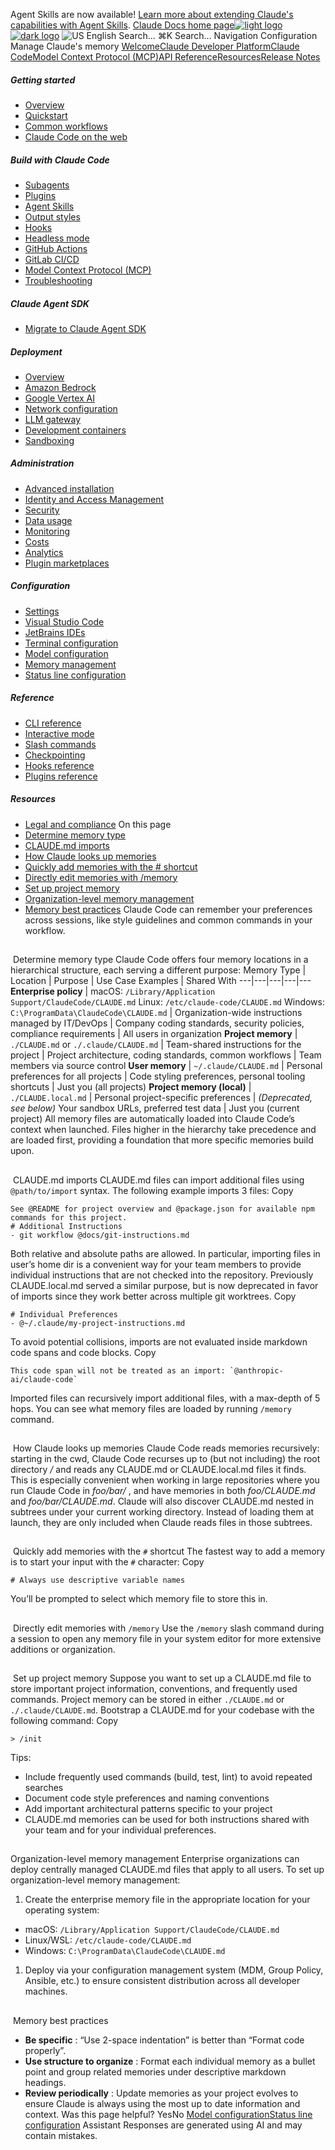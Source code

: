 Agent Skills are now available! [Learn more about extending Claude's capabilities with Agent Skills](/en/docs/agents-and-tools/agent-skills/overview).
[Claude Docs home page![light logo](https://mintcdn.com/anthropic-claude-docs/DcI2Ybid7ZEnFaf0/logo/light.svg?fit=max&auto=format&n=DcI2Ybid7ZEnFaf0&q=85&s=c877c45432515ee69194cb19e9f983a2)![dark logo](https://mintcdn.com/anthropic-claude-docs/DcI2Ybid7ZEnFaf0/logo/dark.svg?fit=max&auto=format&n=DcI2Ybid7ZEnFaf0&q=85&s=f5bb877be0cb3cba86cf6d7c88185216)](/)
![US](https://d3gk2c5xim1je2.cloudfront.net/flags/US.svg)
English
Search...
⌘K
Search...
Navigation
Configuration
Manage Claude's memory
[Welcome](/en/home)[Claude Developer Platform](/en/docs/intro)[Claude Code](/en/docs/claude-code/overview)[Model Context Protocol (MCP)](/en/docs/mcp)[API Reference](/en/api/messages)[Resources](/en/resources/overview)[Release Notes](/en/release-notes/overview)
##### Getting started
 * [Overview](/en/docs/claude-code/overview)
 * [Quickstart](/en/docs/claude-code/quickstart)
 * [Common workflows](/en/docs/claude-code/common-workflows)
 * [Claude Code on the web](/en/docs/claude-code/claude-code-on-the-web)
##### Build with Claude Code
 * [Subagents](/en/docs/claude-code/sub-agents)
 * [Plugins](/en/docs/claude-code/plugins)
 * [Agent Skills](/en/docs/claude-code/skills)
 * [Output styles](/en/docs/claude-code/output-styles)
 * [Hooks](/en/docs/claude-code/hooks-guide)
 * [Headless mode](/en/docs/claude-code/headless)
 * [GitHub Actions](/en/docs/claude-code/github-actions)
 * [GitLab CI/CD](/en/docs/claude-code/gitlab-ci-cd)
 * [Model Context Protocol (MCP)](/en/docs/claude-code/mcp)
 * [Troubleshooting](/en/docs/claude-code/troubleshooting)
##### Claude Agent SDK
 * [Migrate to Claude Agent SDK](/en/docs/claude-code/sdk/migration-guide)
##### Deployment
 * [Overview](/en/docs/claude-code/third-party-integrations)
 * [Amazon Bedrock](/en/docs/claude-code/amazon-bedrock)
 * [Google Vertex AI](/en/docs/claude-code/google-vertex-ai)
 * [Network configuration](/en/docs/claude-code/network-config)
 * [LLM gateway](/en/docs/claude-code/llm-gateway)
 * [Development containers](/en/docs/claude-code/devcontainer)
 * [Sandboxing](/en/docs/claude-code/sandboxing)
##### Administration
 * [Advanced installation](/en/docs/claude-code/setup)
 * [Identity and Access Management](/en/docs/claude-code/iam)
 * [Security](/en/docs/claude-code/security)
 * [Data usage](/en/docs/claude-code/data-usage)
 * [Monitoring](/en/docs/claude-code/monitoring-usage)
 * [Costs](/en/docs/claude-code/costs)
 * [Analytics](/en/docs/claude-code/analytics)
 * [Plugin marketplaces](/en/docs/claude-code/plugin-marketplaces)
##### Configuration
 * [Settings](/en/docs/claude-code/settings)
 * [Visual Studio Code](/en/docs/claude-code/vs-code)
 * [JetBrains IDEs](/en/docs/claude-code/jetbrains)
 * [Terminal configuration](/en/docs/claude-code/terminal-config)
 * [Model configuration](/en/docs/claude-code/model-config)
 * [Memory management](/en/docs/claude-code/memory)
 * [Status line configuration](/en/docs/claude-code/statusline)
##### Reference
 * [CLI reference](/en/docs/claude-code/cli-reference)
 * [Interactive mode](/en/docs/claude-code/interactive-mode)
 * [Slash commands](/en/docs/claude-code/slash-commands)
 * [Checkpointing](/en/docs/claude-code/checkpointing)
 * [Hooks reference](/en/docs/claude-code/hooks)
 * [Plugins reference](/en/docs/claude-code/plugins-reference)
##### Resources
 * [Legal and compliance](/en/docs/claude-code/legal-and-compliance)
On this page
 * [Determine memory type](#determine-memory-type)
 * [CLAUDE.md imports](#claude-md-imports)
 * [How Claude looks up memories](#how-claude-looks-up-memories)
 * [Quickly add memories with the # shortcut](#quickly-add-memories-with-the-%23-shortcut)
 * [Directly edit memories with /memory](#directly-edit-memories-with-%2Fmemory)
 * [Set up project memory](#set-up-project-memory)
 * [Organization-level memory management](#organization-level-memory-management)
 * [Memory best practices](#memory-best-practices)
Claude Code can remember your preferences across sessions, like style guidelines and common commands in your workflow.
## 
[​](#determine-memory-type)
Determine memory type
Claude Code offers four memory locations in a hierarchical structure, each serving a different purpose: Memory Type | Location | Purpose | Use Case Examples | Shared With 
---|---|---|---|--- 
**Enterprise policy** | macOS: `/Library/Application Support/ClaudeCode/CLAUDE.md` 
Linux: `/etc/claude-code/CLAUDE.md` 
Windows: `C:\ProgramData\ClaudeCode\CLAUDE.md` | Organization-wide instructions managed by IT/DevOps | Company coding standards, security policies, compliance requirements | All users in organization 
**Project memory** | `./CLAUDE.md` or `./.claude/CLAUDE.md` | Team-shared instructions for the project | Project architecture, coding standards, common workflows | Team members via source control 
**User memory** | `~/.claude/CLAUDE.md` | Personal preferences for all projects | Code styling preferences, personal tooling shortcuts | Just you (all projects) 
**Project memory (local)** | `./CLAUDE.local.md` | Personal project-specific preferences | _(Deprecated, see below)_ Your sandbox URLs, preferred test data | Just you (current project) 
All memory files are automatically loaded into Claude Code’s context when launched. Files higher in the hierarchy take precedence and are loaded first, providing a foundation that more specific memories build upon.
## 
[​](#claude-md-imports)
CLAUDE.md imports
CLAUDE.md files can import additional files using `@path/to/import` syntax. The following example imports 3 files:
Copy
```
See @README for project overview and @package.json for available npm commands for this project.
# Additional Instructions
- git workflow @docs/git-instructions.md
```
Both relative and absolute paths are allowed. In particular, importing files in user’s home dir is a convenient way for your team members to provide individual instructions that are not checked into the repository. Previously CLAUDE.local.md served a similar purpose, but is now deprecated in favor of imports since they work better across multiple git worktrees.
Copy
```
# Individual Preferences
- @~/.claude/my-project-instructions.md
```
To avoid potential collisions, imports are not evaluated inside markdown code spans and code blocks.
Copy
```
This code span will not be treated as an import: `@anthropic-ai/claude-code`
```
Imported files can recursively import additional files, with a max-depth of 5 hops. You can see what memory files are loaded by running `/memory` command.
## 
[​](#how-claude-looks-up-memories)
How Claude looks up memories
Claude Code reads memories recursively: starting in the cwd, Claude Code recurses up to (but not including) the root directory _/_ and reads any CLAUDE.md or CLAUDE.local.md files it finds. This is especially convenient when working in large repositories where you run Claude Code in _foo/bar/_ , and have memories in both _foo/CLAUDE.md_ and _foo/bar/CLAUDE.md_. Claude will also discover CLAUDE.md nested in subtrees under your current working directory. Instead of loading them at launch, they are only included when Claude reads files in those subtrees.
## 
[​](#quickly-add-memories-with-the-%23-shortcut)
Quickly add memories with the `#` shortcut
The fastest way to add a memory is to start your input with the `#` character:
Copy
```
# Always use descriptive variable names
```
You’ll be prompted to select which memory file to store this in.
## 
[​](#directly-edit-memories-with-%2Fmemory)
Directly edit memories with `/memory`
Use the `/memory` slash command during a session to open any memory file in your system editor for more extensive additions or organization.
## 
[​](#set-up-project-memory)
Set up project memory
Suppose you want to set up a CLAUDE.md file to store important project information, conventions, and frequently used commands. Project memory can be stored in either `./CLAUDE.md` or `./.claude/CLAUDE.md`. Bootstrap a CLAUDE.md for your codebase with the following command:
Copy
```
> /init 
```
Tips:
 * Include frequently used commands (build, test, lint) to avoid repeated searches
 * Document code style preferences and naming conventions
 * Add important architectural patterns specific to your project
 * CLAUDE.md memories can be used for both instructions shared with your team and for your individual preferences.
## 
[​](#organization-level-memory-management)
Organization-level memory management
Enterprise organizations can deploy centrally managed CLAUDE.md files that apply to all users. To set up organization-level memory management:
 1. Create the enterprise memory file in the appropriate location for your operating system:
 * macOS: `/Library/Application Support/ClaudeCode/CLAUDE.md`
 * Linux/WSL: `/etc/claude-code/CLAUDE.md`
 * Windows: `C:\ProgramData\ClaudeCode\CLAUDE.md`
 1. Deploy via your configuration management system (MDM, Group Policy, Ansible, etc.) to ensure consistent distribution across all developer machines.
## 
[​](#memory-best-practices)
Memory best practices
 * **Be specific** : “Use 2-space indentation” is better than “Format code properly”.
 * **Use structure to organize** : Format each individual memory as a bullet point and group related memories under descriptive markdown headings.
 * **Review periodically** : Update memories as your project evolves to ensure Claude is always using the most up to date information and context.
Was this page helpful?
YesNo
[Model configuration](/en/docs/claude-code/model-config)[Status line configuration](/en/docs/claude-code/statusline)
Assistant
Responses are generated using AI and may contain mistakes.
